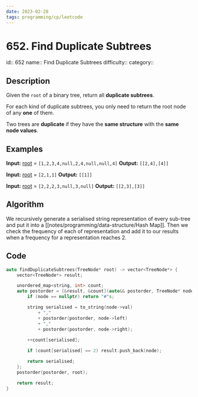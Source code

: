 ```yaml
---
date: 2023-02-28
tags: programming/cp/leetcode
---
```


# 652. Find Duplicate Subtrees 

id:: 652
name:: Find Duplicate Subtrees
difficulty:: 
category::

## Description
Given the `root` of a binary tree, return all **duplicate subtrees**.

For each kind of duplicate subtrees, you only need to return the root node of any **one** of them.

Two trees are **duplicate** if they have the **same structure** with the **same node values**.

## Examples
**Input:** [root](https://assets.leetcode.com/uploads/2020/08/16/e1.jpg) = `[1,2,3,4,null,2,4,null,null,4]`
**Output:** `[[2,4],[4]]`

**Input:** [root](https://assets.leetcode.com/uploads/2020/08/16/e2.jpg) = `[2,1,1]`
**Output:** `[[1]]`

**Input:** [root](https://assets.leetcode.com/uploads/2020/08/16/e33.jpg) = `[2,2,2,3,null,3,null]`
**Output:** `[[2,3],[3]]`

## Algorithm
We recursively generate a serialised string representation of every sub-tree and put it into a [[notes/programming/data-structure/Hash Map]]. Then we check the frequency of each of representation and add it to our results when a frequency for a representation reaches 2.

## Code
```cpp
auto findDuplicateSubtrees(TreeNode* root) -> vector<TreeNode*> {
	vector<TreeNode*> result;

	unordered_map<string, int> count;
	auto postorder = [&result, &count](auto&& postorder, TreeNode* node) {
		if (node == nullptr) return "#"s;

		string serialised = to_string(node->val)
			+ ","
			+ postorder(postorder, node->left)
			+ ","
			+ postorder(postorder, node->right);
		
		++count[serialised];

		if (count[serialised] == 2) result.push_back(node);

		return serialised;
	};
	postorder(postorder, root);

	return result;
}
```